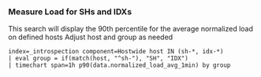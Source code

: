 ### Measure Load for SHs and IDXs
This search will display the 90th percentile for the average normalized load on defined hosts 
Adjust host and group as needed
```
index=_introspection component=Hostwide host IN (sh-*, idx-*) 
| eval group = if(match(host, "^sh-"), "SH", "IDX") 
| timechart span=1h p90(data.normalized_load_avg_1min) by group
```
